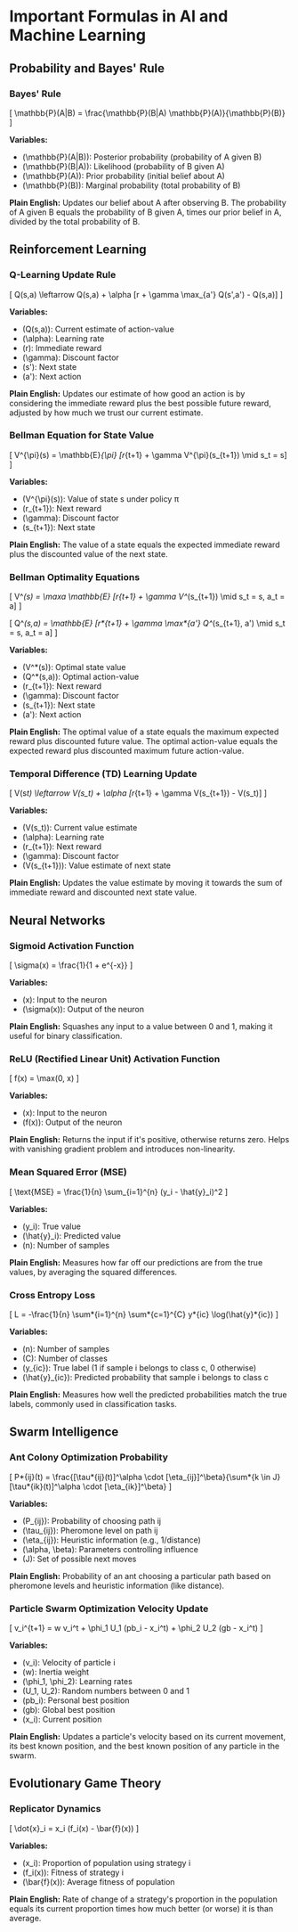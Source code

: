 # Important Formulas in AI and Machine Learning

## Probability and Bayes' Rule

### Bayes' Rule

\[
\mathbb{P}(A|B) = \frac{\mathbb{P}(B|A) \mathbb{P}(A)}{\mathbb{P}(B)}
\]

**Variables:**

- \(\mathbb{P}(A|B)\): Posterior probability (probability of A given B)
- \(\mathbb{P}(B|A)\): Likelihood (probability of B given A)
- \(\mathbb{P}(A)\): Prior probability (initial belief about A)
- \(\mathbb{P}(B)\): Marginal probability (total probability of B)

**Plain English:** Updates our belief about A after observing B. The probability of A given B equals the probability of B given A, times our prior belief in A, divided by the total probability of B.

## Reinforcement Learning

### Q-Learning Update Rule

\[
Q(s,a) \leftarrow Q(s,a) + \alpha [r + \gamma \max_{a'} Q(s',a') - Q(s,a)]
\]

**Variables:**

- \(Q(s,a)\): Current estimate of action-value
- \(\alpha\): Learning rate
- \(r\): Immediate reward
- \(\gamma\): Discount factor
- \(s'\): Next state
- \(a'\): Next action

**Plain English:** Updates our estimate of how good an action is by considering the immediate reward plus the best possible future reward, adjusted by how much we trust our current estimate.

### Bellman Equation for State Value

\[
V^{\pi}(s) = \mathbb{E}_{\pi} [r_{t+1} + \gamma V^{\pi}(s\_{t+1}) \mid s_t = s]
\]

**Variables:**

- \(V^{\pi}(s)\): Value of state s under policy π
- \(r\_{t+1}\): Next reward
- \(\gamma\): Discount factor
- \(s\_{t+1}\): Next state

**Plain English:** The value of a state equals the expected immediate reward plus the discounted value of the next state.

### Bellman Optimality Equations

\[
V^_(s) = \max*a \mathbb{E} [r*{t+1} + \gamma V^_(s\_{t+1}) \mid s_t = s, a_t = a]
\]

\[
Q^_(s,a) = \mathbb{E} [r*{t+1} + \gamma \max*{a'} Q^_(s\_{t+1}, a') \mid s_t = s, a_t = a]
\]

**Variables:**

- \(V^\*(s)\): Optimal state value
- \(Q^\*(s,a)\): Optimal action-value
- \(r\_{t+1}\): Next reward
- \(\gamma\): Discount factor
- \(s\_{t+1}\): Next state
- \(a'\): Next action

**Plain English:** The optimal value of a state equals the maximum expected reward plus discounted future value. The optimal action-value equals the expected reward plus discounted maximum future action-value.

### Temporal Difference (TD) Learning Update

\[
V(s*t) \leftarrow V(s_t) + \alpha [r*{t+1} + \gamma V(s\_{t+1}) - V(s_t)]
\]

**Variables:**

- \(V(s_t)\): Current value estimate
- \(\alpha\): Learning rate
- \(r\_{t+1}\): Next reward
- \(\gamma\): Discount factor
- \(V(s\_{t+1})\): Value estimate of next state

**Plain English:** Updates the value estimate by moving it towards the sum of immediate reward and discounted next state value.

## Neural Networks

### Sigmoid Activation Function

\[
\sigma(x) = \frac{1}{1 + e^{-x}}
\]

**Variables:**

- \(x\): Input to the neuron
- \(\sigma(x)\): Output of the neuron

**Plain English:** Squashes any input to a value between 0 and 1, making it useful for binary classification.

### ReLU (Rectified Linear Unit) Activation Function

\[
f(x) = \max(0, x)
\]

**Variables:**

- \(x\): Input to the neuron
- \(f(x)\): Output of the neuron

**Plain English:** Returns the input if it's positive, otherwise returns zero. Helps with vanishing gradient problem and introduces non-linearity.

### Mean Squared Error (MSE)

\[
\text{MSE} = \frac{1}{n} \sum\_{i=1}^{n} (y_i - \hat{y}\_i)^2
\]

**Variables:**

- \(y_i\): True value
- \(\hat{y}\_i\): Predicted value
- \(n\): Number of samples

**Plain English:** Measures how far off our predictions are from the true values, by averaging the squared differences.

### Cross Entropy Loss

\[
L = -\frac{1}{n} \sum*{i=1}^{n} \sum*{c=1}^{C} y*{ic} \log(\hat{y}*{ic})
\]

**Variables:**

- \(n\): Number of samples
- \(C\): Number of classes
- \(y\_{ic}\): True label (1 if sample i belongs to class c, 0 otherwise)
- \(\hat{y}\_{ic}\): Predicted probability that sample i belongs to class c

**Plain English:** Measures how well the predicted probabilities match the true labels, commonly used in classification tasks.

## Swarm Intelligence

### Ant Colony Optimization Probability

\[
P*{ij}(t) = \frac{[\tau*{ij}(t)]^\alpha \cdot [\eta_{ij}]^\beta}{\sum*{k \in J} [\tau*{ik}(t)]^\alpha \cdot [\eta_{ik}]^\beta}
\]

**Variables:**

- \(P\_{ij}\): Probability of choosing path ij
- \(\tau\_{ij}\): Pheromone level on path ij
- \(\eta\_{ij}\): Heuristic information (e.g., 1/distance)
- \(\alpha, \beta\): Parameters controlling influence
- \(J\): Set of possible next moves

**Plain English:** Probability of an ant choosing a particular path based on pheromone levels and heuristic information (like distance).

### Particle Swarm Optimization Velocity Update

\[
v_i^{t+1} = w v_i^t + \phi_1 U_1 (pb_i - x_i^t) + \phi_2 U_2 (gb - x_i^t)
\]

**Variables:**

- \(v_i\): Velocity of particle i
- \(w\): Inertia weight
- \(\phi_1, \phi_2\): Learning rates
- \(U_1, U_2\): Random numbers between 0 and 1
- \(pb_i\): Personal best position
- \(gb\): Global best position
- \(x_i\): Current position

**Plain English:** Updates a particle's velocity based on its current movement, its best known position, and the best known position of any particle in the swarm.

## Evolutionary Game Theory

### Replicator Dynamics

\[
\dot{x}\_i = x_i (f_i(x) - \bar{f}(x))
\]

**Variables:**

- \(x_i\): Proportion of population using strategy i
- \(f_i(x)\): Fitness of strategy i
- \(\bar{f}(x)\): Average fitness of population

**Plain English:** Rate of change of a strategy's proportion in the population equals its current proportion times how much better (or worse) it is than average.
